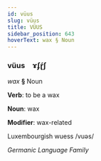 ```yaml
---
id: vüus
slug: vüus
title: VÜUS
sidebar_position: 643
hoverText: wax § Noun
---
```


### vüus&emsp;<span kind="abugida">ɤʄɽ́ʃ</span>

*wax* **§** Noun

**Verb**: to be a wax

**Noun**: wax

**Modifier**: wax-related

Luxembourgish wuess /vuəs/

*Germanic Language Family*